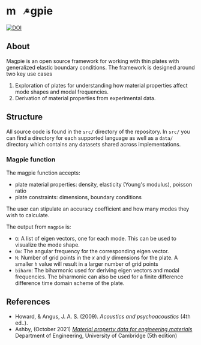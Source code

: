 # m<img src="./img/magpie-dark.svg#gh-dark-mode-only" style="height:1ch;"/><img src="./img/magpie-light.svg#gh-light-mode-only" style="height:1ch;"/>gpie 
[![DOI](https://zenodo.org/badge/680738225.svg)](https://doi.org/10.5281/zenodo.17131911)

## About

Magpie is an open source framework for working with thin plates with generalized elastic boundary conditions. The framework is designed around two key use cases

1. Exploration of plates for understanding how material properties affect mode shapes and modal frequencies.
2. Derivation of material properties from experimental data.

## Structure

All source code is found in the `src/` directory of the repository. In `src/` you can find a directory for each supported language as well as a `data/` directory which contains any datasets shared across implementations.

### Magpie function

The magpie function accepts:

- plate material properties: density, elasticity (Young's modulus), poisson ratio
- plate constraints: dimensions, boundary conditions

The user can stipulate an accuracy coefficient and how many modes they wish to calculate.

The output from `magpie` is:

- `Q`: A list of eigen vectors, one for each mode. This can be used to visualize the mode shape.
- `Om`: The angular frequency for the corresponding eigen vector.
- `N`:  Number of grid points in the $x$ and $y$ dimensions for the plate. A smaller `h` value will result in a larger number of grid points
- `biharm`: The biharmonic used for deriving eigen vectors and modal frequencies. The biharmonic can also be used for a finite difference difference time domain scheme of the plate.

## References

- Howard, & Angus, J. A. S. (2009). _Acoustics and psychoacoustics_ (4th ed..).
- Ashby, (October 2021) [_Material property data for engineering materials_](https://www.ansys.com/content/dam/amp/2021/august/webpage-requests/education-resources-dam-upload-batch-2/material-property-data-for-eng-materials-BOKENGEN21.pdf) Department of Engineering, University of Cambridge (5th edition)
